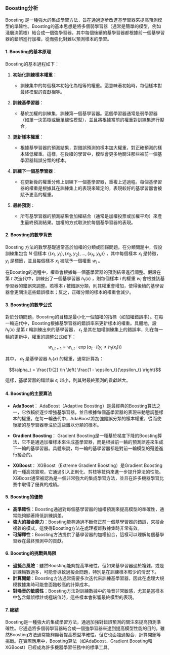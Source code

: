 ### Boosting分析

Boosting 是一種強大的集成學習方法，旨在通過逐步改進基學習器來提高預測模型的準確性。Boosting的基本思想是將多個弱學習器（通常是簡單的模型，例如淺層決策樹）結合成一個強學習器，其中每個後續的基學習器都根據前一個基學習器的錯誤進行加權，從而強化對難以預測樣本的學習。

#### 1. **Boosting的基本原理**

Boosting的基本過程如下：

1. **初始化訓練樣本權重**：
   - 訓練集中的每個樣本初始化為相等的權重。這意味著初始時，每個樣本對最終模型的貢獻相等。

2. **訓練基學習器**：
   - 基於加權的訓練集，訓練第一個基學習器。這個學習器通常是弱學習器（如單一決策樹或簡單線性模型），並且將根據當前的權重對訓練集進行擬合。

3. **更新樣本權重**：
   - 根據基學習器的預測結果，對錯誤預測的樣本加大權重，對正確預測的樣本降低權重。這樣，在後續的學習中，模型會更多地關注那些被前一個基學習器錯誤分類的樣本。

4. **訓練下一個基學習器**：
   - 在更新後的權重分佈上訓練下一個基學習器，重複上述過程。每個基學習器的權重是根據其在訓練集上的表現來確定的，表現較好的基學習器會被賦予更高的權重。

5. **最終預測**：
   - 所有基學習器的預測結果會加權結合（通常是加權投票或加權平均）來產生最終預測結果。加權的方式取決於每個基學習器的表現。

#### 2. **Boosting的數學背景**

Boosting 方法的數學基礎通常基於加權的分類或回歸問題。在分類問題中，假設訓練集包含  $`N`$  個樣本  $`\{(x_1, y_1), (x_2, y_2), ..., (x_N, y_N)\}`$ ，其中每個樣本  $`x_i`$  是特徵， $`y_i`$  是標籤，並且每個樣本  $`x_i`$  被賦予一個權重  $`w_i`$  。

在Boosting的過程中，權重會根據每一個基學習器的預測結果進行調整。假設在第  $`t`$  次迭代中，訓練出了一個基學習器  $`h_t(x)`$ ，則每個樣本  $`i`$  的權重  $`w_i`$  會根據該基學習器的錯誤來調整。若樣本  $`i`$  被錯誤分類，則其權重會增加，使得後續的基學習器會更關注這些錯誤樣本；反之，正確分類的樣本的權重會減少。

#### 3. **Boosting的數學公式**

對於分類問題，Boosting的目標是最小化一個加權的指標（如加權錯誤率）。在每一輪迭代中，Boosting根據基學習器的錯誤率來更新樣本的權重。具體地，設  $`h_t(x)`$  是第  $`t`$  輪訓練出來的基學習器， $`\epsilon_t`$  是其在加權訓練集上的錯誤率，則在每一輪的更新中，權重的調整公式如下：

$$w_{i,t+1} = w_{i,t} \cdot \exp(\alpha_t \cdot I(y_i \neq h_t(x_i)))$$


其中， $`\alpha_t`$  是基學習器  $`h_t(x)`$  的權重，通常計算為：

$$\alpha_t = \frac{1}{2} \ln \left( \frac{1 - \epsilon_t}{\epsilon_t} \right)$$


這樣，基學習器的錯誤率  $`\epsilon_t`$  越小，則其對最終預測的貢獻越大。

#### 4. **Boosting的主要算法**

- **AdaBoost**：
  AdaBoost（Adaptive Boosting）是最經典的Boosting算法之一，它依賴於逐步增強基學習器，並且根據每個基學習器的表現來動態調整樣本的權重。在每一輪迭代中，AdaBoost將加強錯誤分類的樣本權重，從而使後續的基學習器專注於這些難以分類的樣本。

- **Gradient Boosting**：
  Gradient Boosting是一種基於梯度下降的Boosting算法，它不是通過加權樣本來生成基學習器，而是根據前一輪的預測誤差來生成下一輪的基學習器。具體來說，每一輪的基學習器都是對前一輪模型的殘差進行擬合的。

- **XGBoost**：
  XGBoost（Extreme Gradient Boosting）是Gradient Boosting的一種高效實現，它通過引入正則化、剪枝等技術來進一步提升算法的性能。XGBoost通常被認為是一個非常強大的集成學習方法，並且在許多機器學習比賽中取得了優異的成績。

#### 5. **Boosting的優勢**

- **高準確性**：Boosting通過對每個基學習器的加權預測來提高模型的準確性，通常能夠顯著降低訓練誤差。
- **強大的擬合能力**：Boosting能夠通過不斷修正前一個基學習器的錯誤，來擬合複雜的模式，這使得Boosting方法在處理複雜數據集時非常有效。
- **可解釋性**：Boosting方法提供了基學習器的加權組合，這樣可以理解每個基學習器在最終預測中的貢獻。

#### 6. **Boosting的挑戰與局限**

- **過擬合風險**：雖然Boosting能夠提高準確性，但如果基學習器過於複雜，或是訓練輪數過多，可能會導致過擬合問題，特別是在訓練樣本較少的情況下。
- **計算開銷**：Boosting方法通常需要多次迭代來訓練基學習器，因此在處理大規模數據集時可能會面臨較高的計算成本。
- **對噪音的敏感性**：Boosting方法對訓練數據中的噪音非常敏感，尤其是當樣本中包含錯誤標註或極端值時，這些樣本會影響最終模型的表現。

#### 7. **總結**

Boosting是一種強大的集成學習方法，通過加強對錯誤預測的關注來提高預測準確性。它通過將多個弱學習器結合成一個強學習器來達到提高模型性能的目的。雖然Boosting方法通常能夠顯著提高模型準確性，但它也面臨過擬合、計算開銷等挑戰。在實際應用中，Boosting算法（如AdaBoost、Gradient Boosting和XGBoost）已經成為許多機器學習任務中的標準工具。